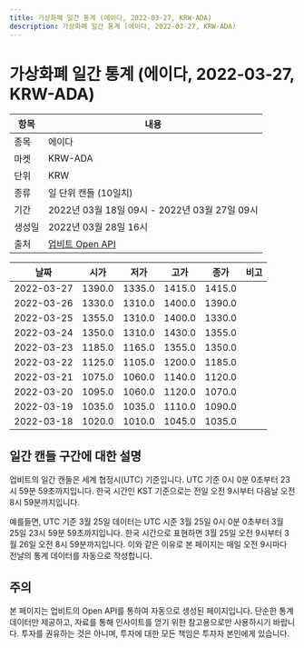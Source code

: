 ```yaml
---
title: 가상화폐 일간 통계 (에이다, 2022-03-27, KRW-ADA)
description: 가상화폐 일간 통계 (에이다, 2022-03-27, KRW-ADA)
---
```


가상화폐 일간 통계 (에이다, 2022-03-27, KRW-ADA)
===

|항목|내용|
|--|--|
|종목|에이다|
|마켓|KRW-ADA|
|단위|KRW|
|종류|일 단위 캔들 (10일치)|
|기간|2022년 03월 18일 09시 - 2022년 03월 27일 09시|
|생성일|2022년 03월 28일 16시|
|출처|[업비트 Open API](https://docs.upbit.com)|


|날짜|시가|저가|고가|종가|비고|
|--|--|--|--|--|--|
|2022-03-27|1390.0|1335.0|1415.0|1415.0|    |
|2022-03-26|1330.0|1310.0|1400.0|1390.0|    |
|2022-03-25|1355.0|1310.0|1400.0|1330.0|    |
|2022-03-24|1350.0|1310.0|1430.0|1355.0|    |
|2022-03-23|1185.0|1165.0|1355.0|1350.0|    |
|2022-03-22|1125.0|1105.0|1200.0|1185.0|    |
|2022-03-21|1075.0|1060.0|1140.0|1120.0|    |
|2022-03-20|1095.0|1060.0|1120.0|1070.0|    |
|2022-03-19|1035.0|1035.0|1110.0|1090.0|    |
|2022-03-18|1020.0|1010.0|1045.0|1035.0|    |


일간 캔들 구간에 대한 설명
---


업비트의 일간 캔들은 세계 협정시(UTC) 기준입니다. 
UTC 기준 0시 0분 0초부터 23시 59분 59초까지입니다. 
한국 시간인 KST 기준으로는 전일 오전 9시부터 다음날 오전 8시 59분까지입니다. 


예를들면, UTC 기준 3월 25일 데이터는 UTC 시준 3월 25일 0시 0분 0초부터 3월 25일 23시 59분 59초까지입니다. 
한국 시간으로 표현하면 3월 25일 오전 9시부터 3월 26일 오전 8시 59분까지입니다. 
이와 같은 이유로 본 페이지는 매일 오전 9시마다 전날의 통계 데이터를 자동으로 작성합니다. 


주의
---


본 페이지는 업비트의 Open API를 통하여 자동으로 생성된 페이지입니다. 
단순한 통계 데이터만 제공하고, 자료를 통해 인사이트를 얻기 위한 참고용으로만 사용하시기 바랍니다. 
투자를 권유하는 것은 아니며, 투자에 대한 모든 책임은 투자자 본인에게 있습니다. 
